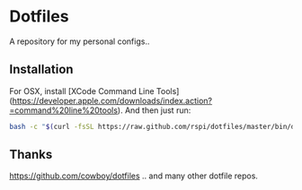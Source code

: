 # Dotfiles

A repository for my personal configs..

## Installation

For OSX, install [XCode Command Line Tools] (https://developer.apple.com/downloads/index.action?=command%20line%20tools).
And then just run:

```sh
bash -c "$(curl -fsSL https://raw.github.com/rspi/dotfiles/master/bin/dotfiles)" && source ~/.bashrc
```

## Thanks
<https://github.com/cowboy/dotfiles>
.. and many other dotfile repos.
